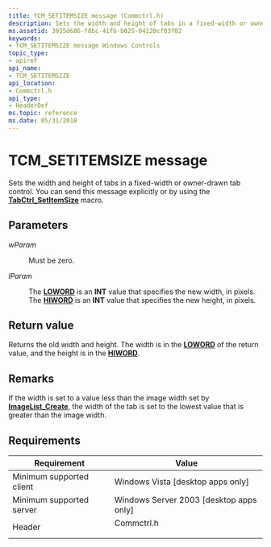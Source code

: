 ```yaml
---
title: TCM_SETITEMSIZE message (Commctrl.h)
description: Sets the width and height of tabs in a fixed-width or owner-drawn tab control. You can send this message explicitly or by using the TabCtrl\_SetItemSize macro.
ms.assetid: 3935d686-f8bc-41fb-b025-04120cf03f02
keywords:
- TCM_SETITEMSIZE message Windows Controls
topic_type:
- apiref
api_name:
- TCM_SETITEMSIZE
api_location:
- Commctrl.h
api_type:
- HeaderDef
ms.topic: reference
ms.date: 05/31/2018
---
```


# TCM\_SETITEMSIZE message

Sets the width and height of tabs in a fixed-width or owner-drawn tab control. You can send this message explicitly or by using the [**TabCtrl\_SetItemSize**](/windows/desktop/api/Commctrl/nf-commctrl-tabctrl_setitemsize) macro.

## Parameters

<dl> <dt>

*wParam* 
</dt> <dd>Must be zero.</dd> <dt>

*lParam* 
</dt> <dd>

The [**LOWORD**](../winmsg/loword.md) is an **INT** value that specifies the new width, in pixels. The [**HIWORD**](../winmsg/hiword.md) is an **INT** value that specifies the new height, in pixels.

</dd> </dl>

## Return value

Returns the old width and height. The width is in the [**LOWORD**](../winmsg/loword.md) of the return value, and the height is in the [**HIWORD**](../winmsg/hiword.md).

## Remarks

If the width is set to a value less than the image width set by [**ImageList\_Create**](/windows/desktop/api/Commctrl/nf-commctrl-imagelist_create), the width of the tab is set to the lowest value that is greater than the image width.

## Requirements



| Requirement | Value |
|-------------------------------------|---------------------------------------------------------------------------------------|
| Minimum supported client<br/> | Windows Vista \[desktop apps only\]<br/>                                        |
| Minimum supported server<br/> | Windows Server 2003 \[desktop apps only\]<br/>                                  |
| Header<br/>                   | <dl> <dt>Commctrl.h</dt> </dl> |



 

